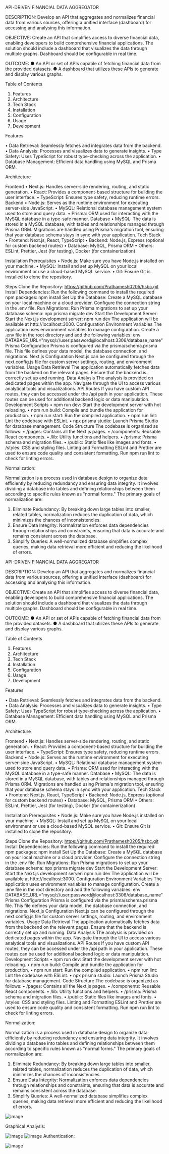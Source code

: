API-DRIVEN FINANCIAL DATA AGGREGATOR

DESCRIPTION:
Develop an API that aggregates and normalizes financial data from various sources,
offering a unified interface (dashboard) for accessing and analysing this information.

OBJECTIVE:
Create an API that simplifies access to diverse financial data, enabling developers
to build comprehensive financial applications. The solution should include a
dashboard that visualizes the data through multiple graphs. Dashboard should be
configurable in real time.

OUTCOME:
● An API or set of APIs capable of fetching financial data from the provided
datasets.
● A dashboard that utilizes these APIs to generate and display various graphs.

Table of Contents
1.	Features
2.	Architecture
3.	Tech Stack
4.	Installation
5.	Configuration
6.	Usage
7.	Development



Features

•	Data Retrieval: Seamlessly fetches and integrates data from the backend.
•	Data Analysis: Processes and visualizes data to generate insights.
•	Type Safety: Uses TypeScript for robust type-checking across the application.
•	Database Management: Efficient data handling using MySQL and Prisma ORM.

Architecture

Frontend
•	Next.js: Handles server-side rendering, routing, and static generation.
•	React: Provides a component-based structure for building the user interface.
•	TypeScript: Ensures type safety, reducing runtime errors.
Backend
•	Node.js: Serves as the runtime environment for executing server-side JavaScript.
•	MySQL: Relational database management system used to store and query data.
•	Prisma: ORM used for interacting with the MySQL database in a type-safe manner.
Database
•	MySQL: The data is stored in a MySQL database, with tables and relationships managed through Prisma ORM. Migrations are handled using Prisma's migration tool, ensuring that your database schema stays in sync with your application.
Tech Stack
•	Frontend: Next.js, React, TypeScript
•	Backend: Node.js, Express (optional for custom backend routes)
•	Database: MySQL, Prisma ORM
•	Others: ESLint, Prettier, Jest (for testing), Docker (for containerization)



Installation
Prerequisites
•	Node.js: Make sure you have Node.js installed on your machine.
•	MySQL: Install and set up MySQL on your local environment or use a cloud-based MySQL service.
•	Git: Ensure Git is installed to clone the repository.


Steps
Clone the Repository:
https://github.com/Prathamesh0205/hsbc.git
Install Dependencies:
Run the following command to install the required npm packages:
npm install
Set Up the Database:
Create a MySQL database on your local machine or a cloud provider.
Configure the connection string in the .env file.
Run Migrations:
Run Prisma migrations to set up your database schema:
npx prisma migrate dev
Start the Development Server:
Start the Next.js development server:
npm run dev
The application will be available at http://localhost:3000.
Configuration
Environment Variables
The application uses environment variables to manage configuration. Create a .env file in the root directory and add the following variables:
env
DATABASE_URL="mysql://user:password@localhost:3306/database_name"
Prisma Configuration
Prisma is configured via the prisma/schema.prisma file. This file defines your data model, the database connection, and migrations.
Next.js Configuration
Next.js can be configured through the next.config.js file for custom server settings, routing, and environment variables.
Usage
Data Retrieval
The application automatically fetches data from the backend on the relevant pages. Ensure that the backend is correctly set up and running.
Data Analysis
The analysis is provided on dedicated pages within the app. Navigate through the UI to access various analytical tools and visualizations.
API Routes
If you have custom API routes, they can be accessed under the /api path in your application. These routes can be used for additional backend logic or data manipulation.
Development
Scripts
•	npm run dev: Start the development server with hot reloading.
•	npm run build: Compile and bundle the application for production.
•	npm run start: Run the compiled application.
•	npm run lint: Lint the codebase with ESLint.
•	npx prisma studio: Launch Prisma Studio for database management.
Code Structure
The codebase is organized as follows:
•	/pages: Contains all the Next.js pages.
•	/components: Reusable React components.
•	/lib: Utility functions and helpers.
•	/prisma: Prisma schema and migration files.
•	/public: Static files like images and fonts.
•	/styles: CSS and styling files.
Linting and Formatting
ESLint and Prettier are used to ensure code quality and consistent formatting. Run npm run lint to check for linting errors.

Normalization:

Normalization is a process used in database design to organize data efficiently by reducing redundancy and ensuring data integrity. It involves dividing a database into tables and defining relationships between them according to specific rules known as "normal forms."
The primary goals of normalization are:
1.	Eliminate Redundancy: By breaking down large tables into smaller, related tables, normalization reduces the duplication of data, which minimizes the chances of inconsistencies.
2.	Ensure Data Integrity: Normalization enforces data dependencies through relationships and constraints, ensuring that data is accurate and remains consistent across the database.
3.	Simplify Queries: A well-normalized database simplifies complex queries, making data retrieval more efficient and reducing the likelihood of errors.
   
 API-DRIVEN FINANCIAL DATA AGGREGATOR

DESCRIPTION:
Develop an API that aggregates and normalizes financial data from various sources,
offering a unified interface (dashboard) for accessing and analysing this information.

OBJECTIVE:
Create an API that simplifies access to diverse financial data, enabling developers
to build comprehensive financial applications. The solution should include a
dashboard that visualizes the data through multiple graphs. Dashboard should be
configurable in real time.

OUTCOME:
● An API or set of APIs capable of fetching financial data from the provided
datasets.
● A dashboard that utilizes these APIs to generate and display various graphs.

Table of Contents
1.	Features
2.	Architecture
3.	Tech Stack
4.	Installation
5.	Configuration
6.	Usage
7.	Development



Features

•	Data Retrieval: Seamlessly fetches and integrates data from the backend.
•	Data Analysis: Processes and visualizes data to generate insights.
•	Type Safety: Uses TypeScript for robust type-checking across the application.
•	Database Management: Efficient data handling using MySQL and Prisma ORM.

Architecture

Frontend
•	Next.js: Handles server-side rendering, routing, and static generation.
•	React: Provides a component-based structure for building the user interface.
•	TypeScript: Ensures type safety, reducing runtime errors.
Backend
•	Node.js: Serves as the runtime environment for executing server-side JavaScript.
•	MySQL: Relational database management system used to store and query data.
•	Prisma: ORM used for interacting with the MySQL database in a type-safe manner.
Database
•	MySQL: The data is stored in a MySQL database, with tables and relationships managed through Prisma ORM. Migrations are handled using Prisma's migration tool, ensuring that your database schema stays in sync with your application.
Tech Stack
•	Frontend: Next.js, React, TypeScript
•	Backend: Node.js, Express (optional for custom backend routes)
•	Database: MySQL, Prisma ORM
•	Others: ESLint, Prettier, Jest (for testing), Docker (for containerization)



Installation
Prerequisites
•	Node.js: Make sure you have Node.js installed on your machine.
•	MySQL: Install and set up MySQL on your local environment or use a cloud-based MySQL service.
•	Git: Ensure Git is installed to clone the repository.


Steps
Clone the Repository:
https://github.com/Prathamesh0205/hsbc.git
Install Dependencies:
Run the following command to install the required npm packages:
npm install
Set Up the Database:
Create a MySQL database on your local machine or a cloud provider.
Configure the connection string in the .env file.
Run Migrations:
Run Prisma migrations to set up your database schema:
npx prisma migrate dev
Start the Development Server:
Start the Next.js development server:
npm run dev
The application will be available at http://localhost:3000.
Configuration
Environment Variables
The application uses environment variables to manage configuration. Create a .env file in the root directory and add the following variables:
env
DATABASE_URL="mysql://user:password@localhost:3306/database_name"
Prisma Configuration
Prisma is configured via the prisma/schema.prisma file. This file defines your data model, the database connection, and migrations.
Next.js Configuration
Next.js can be configured through the next.config.js file for custom server settings, routing, and environment variables.
Usage
Data Retrieval
The application automatically fetches data from the backend on the relevant pages. Ensure that the backend is correctly set up and running.
Data Analysis
The analysis is provided on dedicated pages within the app. Navigate through the UI to access various analytical tools and visualizations.
API Routes
If you have custom API routes, they can be accessed under the /api path in your application. These routes can be used for additional backend logic or data manipulation.
Development
Scripts
•	npm run dev: Start the development server with hot reloading.
•	npm run build: Compile and bundle the application for production.
•	npm run start: Run the compiled application.
•	npm run lint: Lint the codebase with ESLint.
•	npx prisma studio: Launch Prisma Studio for database management.
Code Structure
The codebase is organized as follows:
•	/pages: Contains all the Next.js pages.
•	/components: Reusable React components.
•	/lib: Utility functions and helpers.
•	/prisma: Prisma schema and migration files.
•	/public: Static files like images and fonts.
•	/styles: CSS and styling files.
Linting and Formatting
ESLint and Prettier are used to ensure code quality and consistent formatting. Run npm run lint to check for linting errors.

Normalization:

Normalization is a process used in database design to organize data efficiently by reducing redundancy and ensuring data integrity. It involves dividing a database into tables and defining relationships between them according to specific rules known as "normal forms."
The primary goals of normalization are:
1.	Eliminate Redundancy: By breaking down large tables into smaller, related tables, normalization reduces the duplication of data, which minimizes the chances of inconsistencies.
2.	Ensure Data Integrity: Normalization enforces data dependencies through relationships and constraints, ensuring that data is accurate and remains consistent across the database.
3.	Simplify Queries: A well-normalized database simplifies complex queries, making data retrieval more efficient and reducing the likelihood of errors.
 

![image](https://github.com/user-attachments/assets/a9c7d964-01db-4521-a815-7f397dc85e82)

Graphical Analysis: 

 ![image](https://github.com/user-attachments/assets/7d3510b6-200e-408f-8478-90c7a7c924a8)
 ![image](https://github.com/user-attachments/assets/c48c0017-0e3f-4468-abab-39e55453fb62)
Authentication:

![image](https://github.com/user-attachments/assets/a58fe349-8e72-4859-a593-a021391e004f)

